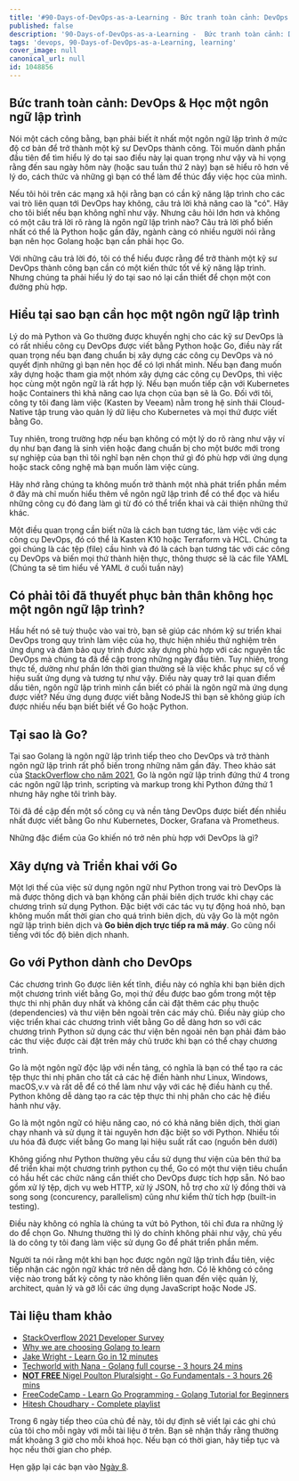 ```yaml
---
title: '#90-Days-of-DevOps-as-a-Learning - Bức tranh toàn cảnh: DevOps & Học một ngôn ngữ lập trình'
published: false
description: '90-Days-of-DevOps-as-a-Learning -  Bức tranh toàn cảnh: DevOps & Học một ngôn ngữ lập trình'
tags: 'devops, 90-Days-of-DevOps-as-a-Learning, learning'
cover_image: null
canonical_url: null
id: 1048856
---
```


## Bức tranh toàn cảnh: DevOps & Học một ngôn ngữ lập trình

Nói một cách công bằng, bạn phải biết ít nhất một ngôn ngữ lập trình ở mức độ cơ bản để trở thành một kỹ sư DevOps thành công. Tôi muốn dành phần đầu tiên để tìm hiểu lý do tại sao điều này lại quan trọng như vậy và hi vọng rằng đến sau ngày hôm này (hoặc sau tuần thứ 2 này) bạn sẽ hiểu rõ hơn về lý do, cách thức và những gì bạn có thể làm để thúc đẩy việc học của mình.

Nếu tôi hỏi trên các mạng xã hội rằng bạn có cần kỹ năng lập trình cho các vai trò liên quan tới DevOps hay không, câu trả lời khả năng cao là "có". Hãy cho tôi biết nếu bạn không nghĩ như vậy. Nhưng câu hỏi lớn hơn và không có một câu trả lời rõ ràng là ngôn ngữ lập trình nào? Câu trả lời phổ biến nhất có thể là Python hoặc gần đây, ngành càng có nhiều người nói rằng bạn nên học Golang hoặc bạn cần phải học Go.

Với những câu trả lời đó, tôi có thể hiểu được rằng để trở thành một kỹ sư DevOps thành công bạn cần có một kiến thức tốt về kỹ năng lập trình. Nhưng chúng ta phải hiểu lý do tại sao nó lại cần thiết để chọn một con đường phù hợp.

## Hiểu tại sao bạn cần học một ngôn ngữ lập trình

Lý do mà Python và Go thường được khuyến nghị cho các kỹ sư DevOps là có rất nhiều công cụ DevOps được viết bằng Python hoặc Go, điều này rất quan trọng nếu bạn đang chuẩn bị xây dựng các công cụ DevOps và nó quyết định những gì bạn nên học để có lợi nhất mình. Nếu bạn đang muốn xây dựng hoặc tham gia một nhóm xây dựng các công cụ DevOps, thì việc học cùng một ngôn ngữ là rất hợp lý. Nếu bạn muốn tiếp cận với Kubernetes hoặc Containers thì khả năng cao lựa chọn của bạn sẽ là Go. Đối với tôi, công ty tôi đang làm việc (Kasten by Veeam) nằm trong hệ sinh thái Cloud-Native tập trung vào quản lý dữ liệu cho Kubernetes và mọi thứ được viết bằng Go.

Tuy nhiên, trong trường hợp nếu bạn không có một lý do rõ ràng như vậy ví dụ như bạn đang là sinh viên hoặc đang chuẩn bị cho một bước mới trong sự nghiệp của bạn thì tôi nghĩ bạn nên chọn thứ gì đó phù hợp với ứng dụng hoặc stack công nghệ mà bạn muốn làm việc cùng.

Hãy nhớ rằng chúng ta không muốn trở thành một nhà phát triển phần mềm ở đây mà chỉ muốn hiểu thêm về ngôn ngữ lập trình để có thể đọc và hiểu những công cụ đó đang làm gì từ đó có thể triển khai và cải thiện những thứ khác.

Một điều quan trọng cần biết nữa là cách bạn tương tác, làm việc với các công cụ DevOps, đó có thể là Kasten K10 hoặc Terraform và HCL. Chúng ta gọi chúng là các tệp (file) cầu hình và đó là cách bạn tương tác với các công cụ DevOps và biến mọi thứ thành hiện thực, thông thược sẽ là các file YAML (Chúng ta sẽ tìm hiểu về YAML ở cuối tuần này)

## Có phải tôi đã thuyết phục bản thân không học một ngôn ngữ lập trình?

Hầu hết nó sẽ tuỳ thuộc vào vai trò, bạn sẽ giúp các nhóm kỹ sư triển khai DevOps trong quy trình làm việc của họ, thực hiện nhiều thử nghiệm trên ứng dụng và đảm bảo quy trình được xây dựng phù hợp với các nguyên tắc DevOps mà chúng ta đã đề cập trong những ngày đầu tiên. Tuy nhiên, trong thực tế, dường như phần lớn thời gian thường sẽ là việc khắc phục sự cố về hiệu suất ứng dụng và tương tự như vậy. Điều này quay trở lại quan điểm dầu tiên, ngôn ngữ lập trình mình cần biết có phải là ngôn ngữ mà ứng dụng được viết? Nếu ứng dụng được viết bằng NodeJS thì bạn sẽ không giúp ích được nhiều nếu bạn biết biết về Go hoặc Python.

## Tại sao là Go?

Tại sao Golang là ngôn ngữ lập trình tiếp theo cho DevOps và trở thành ngôn ngữ lập trình rất phổ biến trong những năm gần đây. Theo khảo sát của [StackOverflow cho năm 2021](https://insights.stackoverflow.com/survey/2021#section-most-loved-dreaded-and-wanted-programming-scripting-and-markup-languages), Go là ngôn ngữ lập trình đứng thứ 4 trong các ngôn ngữ lập trình, scripting và markup trong khi Python đứng thứ 1 nhưng hãy nghe tôi trình bày. 

Tôi đã đề cập đến một số công cụ và nền tảng DevOps được biết đến nhiều nhất được viết bằng Go như Kubernetes, Docker, Grafana và Prometheus.

Những đặc điểm của Go khiến nó trở nên phù hợp với DevOps là gì?

## Xây dựng và Triển khai với Go

Một lợi thế của việc sử dụng ngôn ngữ như Python trong vai trò DevOps là mã được thông dịch và bạn không cần phải biên dịch trước khi chạy các chương trình sử dụng Python. Đặc biệt với các tác vụ tự động hoá nhỏ, bạn không muốn mất thời gian cho quá trình biên dịch, dù vậy Go là một ngôn ngữ lập trình biên dịch và **Go biên dịch trực tiếp ra mã máy**. Go cũng nổi tiếng với tốc độ biên dịch nhanh.

## Go với Python dành cho DevOps

Các chương trình Go được liên kết tĩnh, điều này có nghĩa khi bạn biên dịch một chương trình viết bằng Go, mọi thứ đều được bao gồm trong một tệp thực thi nhị phân duy nhất và không cần cài đặt thêm các phụ thuộc (dependencies) và thư viện bên ngoài trên các máy chủ. Điều này giúp cho việc triển khai các chương trình viết bằng Go dễ dàng hơn so với các chương trình Python sử dụng các thư viện bên ngoài nên bạn phải đảm bảo các thư việc được cài đặt trên máy chủ trước khi bạn có thể chạy chương trình.

Go là một ngôn ngữ độc lập với nền tảng, có nghĩa là bạn có thể tạo ra các tệp thực thi nhị phân cho tất cả các hệ điền hành như Linux, Windows, macOS,v.v và rất dễ để có thể làm như vậy với các hệ điều hành cụ thể. Python không dễ dàng tạo ra các tệp thực thi nhị phân cho các hệ điều hành như vậy.

Go là một ngôn ngữ có hiệu năng cao, nó có khả năng biên dịch, thời gian chạy nhanh và sử dụng ít tài nguyên hơn đặc biệt so với Python. Nhiều tối ưu hóa đã được viết bằng Go mang lại hiệu suất rất cao (nguồn bên dưới)

Không giống như Python thường yêu cầu sử dụng thư viện của bên thứ ba để triển khai một chương trình python cụ thể, Go có một thư viện tiêu chuẩn có hầu hết các chức năng cần thiết cho DevOps được tích hợp sẵn. Nó bao gồm xử lý tệp, dịch vụ web HTTP, xử lý JSON, hỗ trợ cho xử lý đồng thời và song song (concurency, parallelism) cũng như kiểm thử tích hợp (built-in testing).

Điều này không có nghĩa là chúng ta vứt bỏ Python, tôi chỉ đưa ra những lý do để chọn Go. Nhưng thường thì lý do chính không phải như vậy, chủ yếu là do công ty tôi đang làm việc sử dụng Go để phát triển phần mềm.

Người ta nói rằng một khi bạn học được ngôn ngữ lập trình đầu tiên, việc tiếp nhận các ngôn ngữ khác trở nên dễ dàng hơn. Có lẽ không có công việc nào trong bất kỳ công ty nào không liên quan đến việc quản lý, architect, quản lý và gỡ lỗi các ứng dụng JavaScript hoặc Node JS.

## Tài liệu tham khảo

- [StackOverflow 2021 Developer Survey](https://insights.stackoverflow.com/survey/2021)
- [Why we are choosing Golang to learn](https://www.youtube.com/watch?v=7pLqIIAqZD4&t=9s)
- [Jake Wright - Learn Go in 12 minutes](https://www.youtube.com/watch?v=C8LgvuEBraI&t=312s)
- [Techworld with Nana - Golang full course - 3 hours 24 mins](https://www.youtube.com/watch?v=yyUHQIec83I)
- [**NOT FREE** Nigel Poulton Pluralsight - Go Fundamentals - 3 hours 26 mins](https://www.pluralsight.com/courses/go-fundamentals)
- [FreeCodeCamp - Learn Go Programming - Golang Tutorial for Beginners](https://www.youtube.com/watch?v=YS4e4q9oBaU&t=1025s)
- [Hitesh Choudhary - Complete playlist](https://www.youtube.com/playlist?list=PLRAV69dS1uWSR89FRQGZ6q9BR2b44Tr9N)

Trong 6 ngày tiếp theo của chủ đề này, tôi dự định sẽ viết lại các ghi chú của tôi cho mỗi ngày với mỗi tài liệu ở trên. Bạn sẽ nhận thấy rằng thường mất khoảng 3 giờ cho mỗi khoá học. Nếu bạn có thời gian, hãy tiếp tục và học nếu thời gian cho phép.

Hẹn gặp lại các bạn vào [Ngày 8](day08.md).